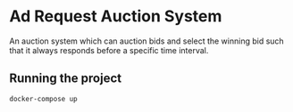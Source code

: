 # Ad Request Auction System

An auction system which can auction bids and select the winning bid such that it always responds before a specific time interval.

## Running the project

```bash
docker-compose up
```
